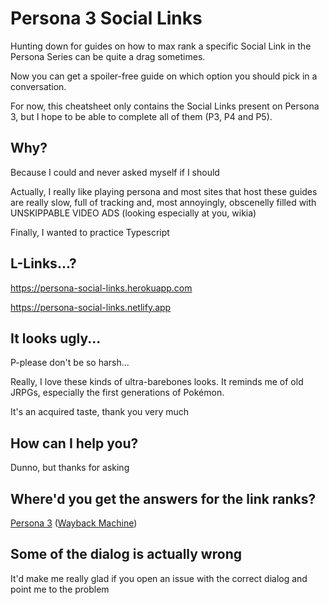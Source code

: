 # Persona 3 Social Links

Hunting down for guides on how to max rank a specific Social Link in the Persona Series can be quite a drag sometimes.

Now you can get a spoiler-free guide on which option you should pick in a conversation.

For now, this cheatsheet only contains the Social Links present on Persona 3, but I hope to be able to complete all of them (P3, P4 and P5).

## Why?

Because I could and never asked myself if I should

Actually, I really like playing persona and most sites that host these guides are really slow, full of tracking and, most annoyingly, obscenelly filled with UNSKIPPABLE VIDEO ADS (looking especially at you, wikia)

Finally, I wanted to practice Typescript

## L-Links...?

https://persona-social-links.herokuapp.com

https://persona-social-links.netlify.app

## It looks ugly...

P-please don't be so harsh...

Really, I love these kinds of ultra-barebones looks. It reminds me of old JRPGs, especially the first generations of Pokémon.

It's an acquired taste, thank you very much

## How can I help you?

Dunno, but thanks for asking

## Where'd you get the answers for the link ranks?

[Persona 3](https://sites.google.com/site/persona3fessociallink/) ([Wayback Machine](https://web.archive.org/web/20210916010623/https://sites.google.com/site/persona3fessociallink/))

## Some of the dialog is actually wrong

It'd make me really glad if you open an issue with the correct dialog and point me to the problem
